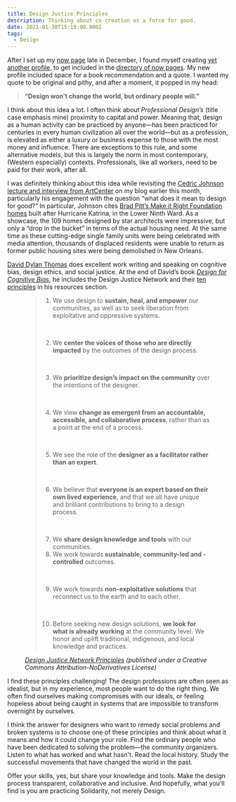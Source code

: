 ```yaml
---
title: Design Justice Principles
description: Thinking about co-creation as a force for good.
date: 2021-01-30T15:19:00.000Z
tags:
  - Design
---
```


After I set up my [now page](/now/) late in December, I found myself creating [yet another profile](https://nownownow.com/p/Mu02), to get included in the [directory of now pages](https://nownownow.com/). My new profile included space for a book recommendation and a quote. I wanted my quote to be original and pithy, and after a moment, it popped in my head:

<blockquote><strong>“Design won’t change the world, but ordinary people will.”</strong></blockquote>

I think about this idea a lot. I often think about <em>Professional Design’s</em> (title case emphasis mine) proximity to capital and power. Meaning that, design as a human activity can be practiced by anyone&mdash;has been practiced for centuries in every human civilization all over the world&mdash;but as a profession, is elevated as either a luxury or business expense to those with the most money and influence. There are exceptions to this rule, and some alternative models, but this is largely the norm in most contemporary, (Western especially) contexts. Professionals, like all workers, need to be paid for their work, after all.

I was definitely thinking about this idea while revisiting the [Cedric Johnson lecture and interview from ArtCenter](/posts/2021-cedric-johnson-policing-education-inequality/) on my blog earlier this month, particularly his engagement with the question “what does it mean to design for good?” In particular, Johnson cites [Brad Pitt’s Make it Right Foundation homes](https://www.architecturaldigest.com/story/brad-pitt-make-it-right-foundation-new-orleans-katrina-lawsuit) built after Hurricane Katrina, in the Lower Ninth Ward. As a showcase, the 109 homes designed by star architects were impressive, but only a “drop in the bucket” in terms of the actual housing need. At the same time as these cutting-edge single family units were being celebrated with media attention, thousands of displaced residents were unable to return as former public housing sites were being demolished in New Orleans.

[David Dylan Thomas](https://www.daviddylanthomas.com/) does excellent work writing and speaking on cognitive bias, design ethics, and social justice. At the end of David’s book [<i>Design for Cognitive Bias</i>](https://abookapart.com/products/design-for-cognitive-bias), he includes the Design Justice Network and their [ten principles](https://designjustice.org/read-the-principles) in his resources section.

<figure>
    <blockquote cite="https://designjustice.org/read-the-principles">
   <ol>
   
   <li>We use design to <strong>sustain, heal, and empower</strong> our communities, as well as to seek liberation from exploitative and oppressive systems.

   &nbsp;
   </li>
   
   <li>We <strong>center the voices of those who are directly impacted</strong> by the outcomes of the design process.

   &nbsp;
   </li>
   
   <li>We <strong>prioritize design’s impact on the community</strong> over the intentions of the designer.

   &nbsp;
   </li>
   
   <li>We view <strong>change as emergent from an accountable, accessible, and collaborative process</strong>, rather than as a point at the end of a process.

   &nbsp;
   </li>
   
   <li>We see the role of the <strong>designer as a facilitator rather than an expert</strong>.

   &nbsp;
   </li>
   
   <li>We believe that <strong>everyone is an expert based on their own lived experience</strong>, and that we all have unique and brilliant contributions to bring to a design process.

   &nbsp;
   </li>
   
   <li>We <strong>share design knowledge and tools</strong> with our communities.
   &nbsp;
   </li>
   
   <li>We work towards <strong>sustainable, community-led and -controlled</strong> outcomes.

   &nbsp;
   </li>

   <li>We work towards <strong>non-exploitative solutions</strong> that reconnect us to the earth and to each other.

   &nbsp;
   </li>
   
   <li>Before seeking new design solutions, <strong>we look for what is already working</strong> at the community level. We honor and uplift traditional, indigenous, and local knowledge and practices.</li>

   </ol>
       </blockquote>
    <figcaption><cite><a href="https://designjustice.org/read-the-principles">Design Justice Network Principles</a> (published under a Creative Commons Attribution-NoDerivatives License)</cite></figcaption>
</figure>

I find these principles challenging! The design professions are often seen as idealist, but in my experience, most people want to do the right thing. We often find ourselves making compromises with our ideals, or feeling hopeless about being caught in systems that are impossible to transform overnight by ourselves.

I think the answer for designers who want to remedy social problems and broken systems is to choose one of these principles and think about what it means and how it could change your role. Find the ordinary people who have been dedicated to solving the problem&mdash;the community organizers. Listen to what has worked and what hasn't. Read the local history. Study the successful movements that have changed the world in the past. 

Offer your skills, yes, but share your knowledge and tools. Make the design process transparent, collaborative and inclusive. And hopefully, what you’ll find is you are practicing Solidarity, not merely Design.


